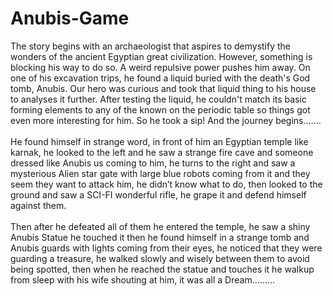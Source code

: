 # Anubis-Game

The story begins with an archaeologist that aspires to demystify the wonders of the ancient Egyptian great civilization. However, something is blocking his way to do so. A weird repulsive power pushes him away. On one of his excavation trips, he found a liquid buried with the death's God tomb, Anubis. Our hero was curious and took that liquid thing to his house to analyses it further. After testing the liquid, he couldn't match its basic forming elements to any of the known on the periodic table so things got even more interesting for him. So he took a sip! And the journey begins.......
<br /><br />
He found himself in strange word, in front of him an Egyptian temple like karnak, he looked to the left and he saw a strange fire cave and someone dressed like Anubis us coming to him, he turns to the right and saw a mysterious Alien star gate with large blue robots coming from it and they seem they want to attack him, he didn’t know what to do, then looked to the ground and saw a SCI-FI wonderful rifle, he grape it and defend himself against them.
<br /><br />
Then after he defeated all of them he entered the temple, he saw a shiny Anubis Statue he touched it then he found himself in a strange tomb and Anubis guards with lights coming from their eyes, he noticed that they were guarding a treasure, he walked slowly and wisely between them to avoid being spotted, then when he reached the statue and touches it he walkup from sleep with his wife shouting at him, it was all a Dream……...
<br />

